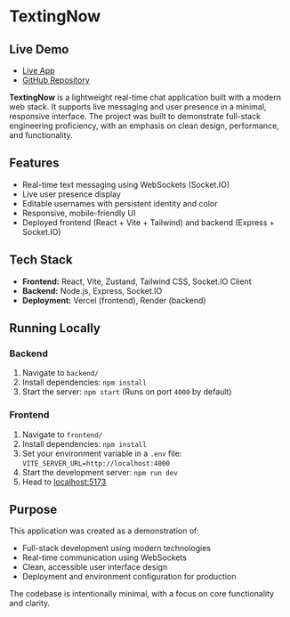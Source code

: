 # TextingNow

## Live Demo

- [Live App](https://texting-now.vercel.app)
- [GitHub Repository](https://github.com/arnav-aggarwal/texting-now)

**TextingNow** is a lightweight real-time chat application built with a modern web stack. It supports live messaging and user presence in a minimal, responsive interface. The project was built to demonstrate full-stack engineering proficiency, with an emphasis on clean design, performance, and functionality.

## Features

- Real-time text messaging using WebSockets (Socket.IO)
- Live user presence display
- Editable usernames with persistent identity and color
- Responsive, mobile-friendly UI
- Deployed frontend (React + Vite + Tailwind) and backend (Express + Socket.IO)

## Tech Stack

- **Frontend:** React, Vite, Zustand, Tailwind CSS, Socket.IO Client
- **Backend:** Node.js, Express, Socket.IO
- **Deployment:** Vercel (frontend), Render (backend)

## Running Locally

### Backend
1. Navigate to `backend/`
2. Install dependencies: ```npm install```
3. Start the server: ```npm start```
(Runs on port `4000` by default)

### Frontend
1. Navigate to `frontend/`
2. Install dependencies: ```npm install```
3. Set your environment variable in a `.env` file: ```VITE_SERVER_URL=http://localhost:4000```
4. Start the development server: ```npm run dev```
5. Head to [localhost:5173](http://localhost:5173)

## Purpose

This application was created as a demonstration of:

- Full-stack development using modern technologies
- Real-time communication using WebSockets
- Clean, accessible user interface design
- Deployment and environment configuration for production

The codebase is intentionally minimal, with a focus on core functionality and clarity.

